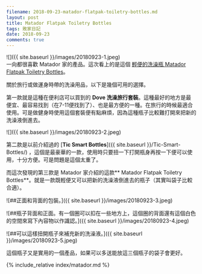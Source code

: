 ```yaml
---
filename: 2018-09-23-matador-flatpak-toiletry-bottles.md
layout: post
title: Matador Flatpak Toiletry Bottles
tags: 敗家日記
date: 2018-09-23
comments: true
---
```


![]({{ site.baseurl }}/images/20180923-1.jpeg)  
一向都很喜歡 Matador 家的產品。這次看上的是這個 [輕便的洗澡瓶 Matador Flatpak Toiletry Bottles](https://matadorup.com/collections/matador-products/products/flatpak-toiletry-bottle?variant=12135870857329)。

關於旅行或做運身時帶的洗澡用品，以下是幾個可用的選擇。

第一款就是這種在便利店可以買到的 **Dove 洗澡旅行套裝**。這種最好的地方是最便宜、最容易找到（在7-11便找到了）、也是最方便的一種。在旅行的時候最適合使用。可是做健身時使用這個套裝便有點麻煩，因為這種瓶子比較難打開來把新的洗澡液倒進去。

![]({{ site.baseurl }}/images/20180923-2.jpeg)

第二款是以前介紹過的 [**Tic Smart Bottles**]({{ site.baseurl }}/Tic-Smart-Bottles/) ，這個是最豪華的一款，使用時只要扭一下打開瓶身再按一下便可以使用，十分方便。可是問題是這個太重了。

而這次發現的第三款是 Matador 家介紹的這款** Matador Flatpak Toiletry Bottles**。就是一款既輕便又可以把新的洗澡液倒進去的瓶子（其實叫袋子比較合適）。

![##正面和背面的包裝。]({{ site.baseurl }}/images/20180923-3.jpeg)

![##瓶子背面和正面。有一個圈可以扣在一些地方上，這個圈的背面還有這個白色的空間來寫下內容物以作識認。]({{ site.baseurl }}/images/20180923-4.jpeg)

![##可以這樣扭開瓶子來補充新的洗澡液。]({{ site.baseurl }}/images/20180923-5.jpeg)

這個瓶子又是實用的一個產品，如果可以多送能放這三個瓶子的袋子會更好。

{% include_relative index/matador.md %}